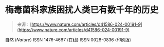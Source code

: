 <!--yml

类别: 未分类

date: 2024-05-27 15:17:25

-->

# 梅毒菌科家族困扰人类已有数千年的历史

> 来源：[https://www.nature.com/articles/d41586-024-00191-9](https://www.nature.com/articles/d41586-024-00191-9)

自然 (*Nature*) ISSN 1476-4687 (在线) ISSN 0028-0836 (印刷版)
